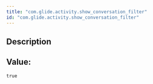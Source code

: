 ```yaml
---
title: "com.glide.activity.show_conversation_filter"
id: "com.glide.activity.show_conversation_filter"
---
```

## Description



## Value: 
```
true
```